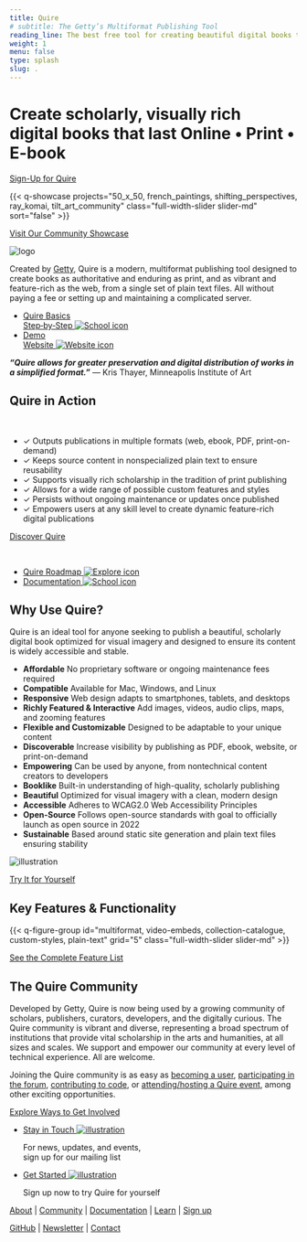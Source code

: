 ```yaml
---
title: Quire
# subtitle: The Getty’s Multiformat Publishing Tool
reading_line: The best free tool for creating beautiful digital books that last.
weight: 1
menu: false
type: splash
slug: .
---
```


<div class="header-quote">

# Create scholarly, visually rich <br />digital books that last <span class="sub-head">Online • Print • E-book</span>

<div class="action-button">

[Sign-Up for Quire](https://docs.google.com/forms/d/e/1FAIpQLScKOJEq9ivhwizmdazjuhxBII-s-5SUsnerWmyF8VteeeRBhA/viewform)

</div>

</div>

{{< q-showcase projects="50_x_50, french_paintings, shifting_perspectives, ray_komai, tilt_art_community" class="full-width-slider slider-md" sort="false" >}}

<div class="action-button">

[Visit Our Community Showcase](/community/community-showcase/)

</div>

<div class="logo">

![logo](/img/quire-logo--sm.png)

</div>

Created by [Getty](https://www.getty.edu), Quire is a modern, multiformat publishing tool designed to create books as authoritative and enduring as print, and as vibrant and feature-rich as the web, from a single set of plain text files. All without paying a fee or setting up and maintaining a complicated server.

<div class="feature-cards">

- [Quire Basics <br />Step‑by‑Step ![School icon](/img/illustrations/undraw_book_reading_kx9s.png)](/learn/tutorial/)
- [Demo <br />Website ![Website icon](/img/illustrations/undraw_usability_testing_2xs4.png)](https://thegetty.github.io/quire-starter/)

</div>

***“Quire allows for greater preservation and digital distribution of works in a simplified format.”*** — Kris Thayer, Minneapolis Institute of Art

## Quire in Action
<br>

<div class="feature-list">

- <span class="checkmark">✓</span> Outputs publications in multiple formats (web, ebook, PDF, print-on-demand)
- <span class="checkmark">✓</span> Keeps source content in nonspecialized plain text to ensure reusability
- <span class="checkmark">✓</span> Supports visually rich scholarship in the tradition of print publishing
- <span class="checkmark">✓</span> Allows for a wide range of possible custom features and styles
- <span class="checkmark">✓</span> Persists without ongoing maintenance or updates once published
- <span class="checkmark">✓</span> Empowers users at any skill level to create dynamic feature-rich digital publications

<div class="action-button">

[Discover Quire](/about/quire/)

</div>
<br>

<div class="feature-cards">

- [Quire Roadmap ![Explore icon](/img/illustrations/undraw_map_1r69.png)](/about/roadmap/)
- [Documentation ![School icon](/img/illustrations/undraw_knowledge_g5gf.png)](/documentation/getting-started/)

</div>

## Why Use Quire?

Quire is an ideal tool for anyone seeking to publish a beautiful, scholarly digital book optimized for visual imagery and designed to ensure its content is widely accessible and stable.

<div class="feature-list">

- **Affordable** No proprietary software or ongoing maintenance fees required
- **Compatible** Available for Mac, Windows, and Linux
- **Responsive** Web design adapts to smartphones, tablets, and desktops
- **Richly Featured & Interactive**  Add images, videos, audio clips, maps, and zooming features
- **Flexible and Customizable** Designed to be adaptable to your unique content
- **Discoverable** Increase visibility by publishing as PDF, ebook, website, or print-on-demand
- **Empowering** Can be used by anyone, from nontechnical content creators to developers
- **Booklike** Built-in understanding of high-quality, scholarly publishing
- **Beautiful** Optimized for visual imagery with a clean, modern design
- **Accessible** Adheres to WCAG2.0 Web Accessibility Principles
- **Open-Source** Follows open-source standards with goal to officially launch as open source in 2022
- **Sustainable** Based around static site generation and plain text files ensuring stability

</div>

![illustration](/img/illustrations/undraw_researching_22gp.png)

<div class="action-button">

[Try It for Yourself](https://docs.google.com/forms/d/e/1FAIpQLScKOJEq9ivhwizmdazjuhxBII-s-5SUsnerWmyF8VteeeRBhA/viewform)

</div>

## Key Features & Functionality

{{< q-figure-group id="multiformat, video-embeds, collection-catalogue, custom-styles, plain-text" grid="5" class="full-width-slider slider-md" >}}

<div class="action-button">

[See the Complete Feature List](/about/quire/#features--functionality)

</div>

## The Quire Community

Developed by Getty, Quire is now being used by a growing community of scholars, publishers, curators, developers, and the digitally curious. The Quire community is vibrant and diverse, representing a broad spectrum of institutions that provide vital scholarship in the arts and humanities, at all sizes and scales. We support and empower our community at every level of technical experience. All are welcome.

Joining the Quire community is as easy as [becoming a user](https://docs.google.com/forms/d/e/1FAIpQLScKOJEq9ivhwizmdazjuhxBII-s-5SUsnerWmyF8VteeeRBhA/viewform), [participating in the forum](https://github.com/thegetty/quire/discussions), [contributing to code](https://github.com/thegetty/quire/blob/master/CONTRIBUTING.md), or [attending/hosting a Quire event](/community/news-events/), among other exciting opportunities.

<div class="action-button">

[Explore Ways to Get Involved](/community/join-us/)
</div>

<div class="feature-cards cover-footer">

- [Stay in Touch ![illustration](/img/illustrations/undraw_newspaper_k72w.png)](https://newsletters.getty.edu/h/t/3482055B10CD0F24)

  For news, updates, and events, <br />sign up for our mailing list

- [Get Started ![illustration](/img/illustrations/undraw_blogging_vpvv.png)](https://docs.google.com/forms/d/e/1FAIpQLScKOJEq9ivhwizmdazjuhxBII-s-5SUsnerWmyF8VteeeRBhA/viewform)

  Sign up now to try Quire for yourself <br />

</div>

<div class="cover-footer">

[About](/about/) | [Community](/community/) | [Documentation](/documentation/) | [Learn](/learn/) | [Sign up](https://docs.google.com/forms/d/e/1FAIpQLScKOJEq9ivhwizmdazjuhxBII-s-5SUsnerWmyF8VteeeRBhA/viewform)

[GitHub](https://github.com/thegetty/quire/) | [Newsletter](https://newsletters.getty.edu/h/t/3482055B10CD0F24) | [Contact](mailto:quire@getty.edu)

</div>
